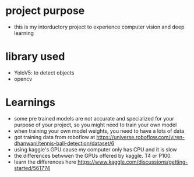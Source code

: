 # project purpose
- this is my intorductory project to experience computer vision and deep learning

# library used
- YoloV5: to detect objects
- opencv

# Learnings
- some pre trained models are not accurate and specialized for your purpose of your project, so you might need to train your own model
- when training your own model weights, you need to have a lots of data
- got training data from roboflow at https://universe.roboflow.com/viren-dhanwani/tennis-ball-detection/dataset/6
- using kaggle's GPU cause my computer only has CPU and it is slow
- the differences betwwen the GPUs offered by kaggle. T4 or P100.
- learn the differences here https://www.kaggle.com/discussions/getting-started/561774